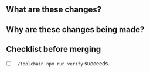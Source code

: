 <!-- Your pull request should satisfy the who, what, when, where, why, and how questions for your changes. -->

## What are these changes?
<!-- Brief summary. E.g. Fix/Update/Add thing... If you use "and" here, you should probably make separate pull requests. -->

## Why are these changes being made?

<!-- Justify your proposed changes. -->

## Checklist before merging
- [ ] `./toolchain npm run verify` succeeds.
